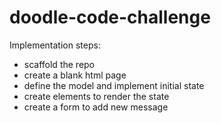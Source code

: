 # doodle-code-challenge

Implementation steps:

* scaffold the repo
* create a blank html page
* define the model and implement initial state
* create elements to render the state
* create a form to add new message

